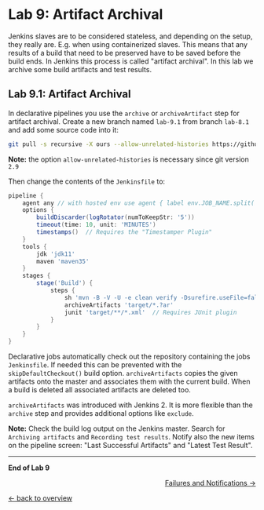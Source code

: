 Lab 9: Artifact Archival
========================

Jenkins slaves are to be considered stateless, and depending on the setup, they really are. E.g. when using containerized slaves.
This means that any results of a build that need to be preserved have to be saved before the build ends.
In Jenkins this process is called "artifact archival".
In this lab we archive some build artifacts and test results.

Lab 9.1: Artifact Archival
--------------------------

In declarative pipelines you use the ``archive`` or ``archiveArtifact`` step
for artifact archival.
Create a new branch named ``lab-9.1`` from branch ``lab-8.1`` and add some source
code into it:

```bash
git pull -s recursive -X ours --allow-unrelated-histories https://github.com/LableOrg/java-maven-junit-helloworld
```
**Note:** the option ``allow-unrelated-histories`` is necessary since git version ``2.9``

Then change the contents of the ``Jenkinsfile`` to:

```groovy
pipeline {
    agent any // with hosted env use agent { label env.JOB_NAME.split('/')[0] }
    options {
        buildDiscarder(logRotator(numToKeepStr: '5'))
        timeout(time: 10, unit: 'MINUTES')
        timestamps()  // Requires the "Timestamper Plugin"
    }
    tools {
        jdk 'jdk11'
        maven 'maven35'
    }
    stages {
        stage('Build') {
            steps {
                sh 'mvn -B -V -U -e clean verify -Dsurefire.useFile=false -DargLine="-Djdk.net.URLClassPath.disableClassPathURLCheck=true"'
                archiveArtifacts 'target/*.?ar'
                junit 'target/**/*.xml'  // Requires JUnit plugin
            }
        }
    }
}
```
Declarative jobs automatically check out the repository containing the jobs ``Jenkinsfile``.
If needed this can be prevented with the ``skipDefaultCheckout()`` build option.
``archiveArtifacts`` copies the given artifacts onto the master and associates them with
the current build. When a build is deleted all associated artifacts are deleted too.

``archiveArtifacts`` was introduced with Jenkins 2. It is more flexible than the ``archive`` step and provides additional options like ``exclude``.  

**Note:** Check the build log output on the Jenkins master. Search for ``Archiving artifacts`` and ``Recording test results``.
Notify also the new items on the pipeline screen: "Last Successful Artifacts" and "Latest Test Result".

---

**End of Lab 9**

<p width="100px" align="right"><a href="10_failures.md">Failures and Notifications →</a></p>

[← back to overview](../README.md)
